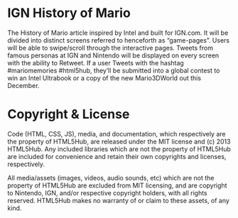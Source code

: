# IGN History of Mario

The History of Mario article inspired by Intel and built for IGN.com. It will be divided into distinct screens referred to henceforth as “game-pages”. Users will be able to swipe/scroll through the interactive pages. Tweets from famous personas at IGN and Nintendo will be displayed on every screen with the ability to Retweet. If a user Tweets with the hashtag #mariomemories #html5hub, they’ll be submitted into a global contest to win an Intel Ultrabook or a copy of the new Mario3DWorld out this December.

# Copyright & License

Code (HTML, CSS, JS), media, and documentation, which respectively are the property of HTML5Hub, are released under the MIT license and (c) 2013 HTML5Hub. Any included libraries which are not the property of HTML5Hub are included for convenience and retain their own copyrights and licenses, respectively.

All media/assets (images, videos, audio sounds, etc) which are not the property of HTML5Hub are excluded from MIT licensing, and are copyright to Nintendo, IGN, and/or respective copyright holders, with all rights reserved. HTML5Hub makes no warranty of or claim to these assets, of any kind.
